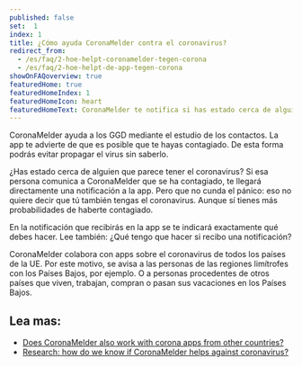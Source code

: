 ```yaml
---
published: false
set:  1
index: 1
title: ¿Cómo ayuda CoronaMelder contra el coronavirus?
redirect_from: 
  - /es/faq/2-hoe-helpt-coronamelder-tegen-corona
  - /es/faq/2-hoe-helpt-de-app-tegen-corona
showOnFAQoverview: true
featuredHome: true
featuredHomeIndex: 1
featuredHomeIcon: heart
featuredHomeText: CoronaMelder te notifica si has estado cerca de alguien con coronavirus. 
---
```

CoronaMelder ayuda a los GGD mediante el estudio de los contactos. La app te advierte de que es posible que te hayas contagiado. De esta forma podrás evitar propagar el virus sin saberlo.
 
¿Has estado cerca de alguien que parece tener el coronavirus? Si esa persona comunica a CoronaMelder que se ha contagiado, te llegará directamente una notificación a la app. Pero que no cunda el pánico: eso no quiere decir que tú también tengas el coronavirus. Aunque sí tienes más probabilidades de haberte contagiado.
 
En la notificación que recibirás en la app se te indicará exactamente qué debes hacer. Lee también: ¿Qué tengo que hacer si recibo una notificación?
 
CoronaMelder colabora con apps sobre el coronavirus de todos los países de la UE. Por este motivo, se avisa a las personas de las regiones limítrofes con los Países Bajos, por ejemplo. O a personas procedentes de otros países que viven, trabajan, compran o pasan sus vacaciones en los Países Bajos.

## Lea mas:

- <a href="/{{page.lang}}/faq/1-7-werkt-coronamelder-ook-met-apps-uit-andere-landen" lang="en" hreflang="en">Does CoronaMelder also work with corona apps from other countries?</a>
- <a href="/{{page.lang}}/faq/3-1-onderzoek-hoe-weten-we-of-coronamelder-helpt-tegen-corona" lang="en" hreflang="en">Research: how do we know if CoronaMelder helps against coronavirus?</a>
